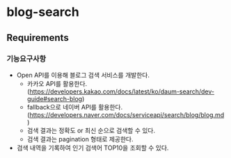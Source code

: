 # blog-search

## Requirements

### 기능요구사항

- Open API를 이용해 블로그 검색 서비스를 개발한다.
  - 카카오 API를 활용한다. (https://developers.kakao.com/docs/latest/ko/daum-search/dev-guide#search-blog)
  - fallback으로 네이버 API를 활용한다. (https://developers.naver.com/docs/serviceapi/search/blog/blog.md)
  - 검색 결과는 정확도 or 최신 순으로 검색할 수 있다.
  - 검색 결과는 pagination 형태로 제공한다.
- 검색 내역을 기록하여 인기 검색어 TOP10을 조회할 수 있다.